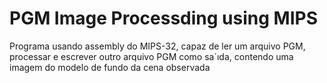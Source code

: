 # PGM Image Processding using MIPS

Programa usando assembly do MIPS-32, capaz de ler um arquivo PGM, processar e escrever outro arquivo PGM como sa´ıda, contendo uma imagem do modelo de fundo da cena observada
